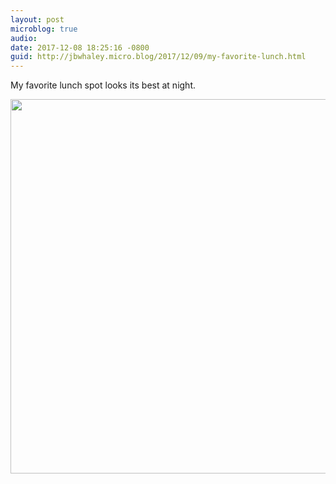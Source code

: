 ```yaml
---
layout: post
microblog: true
audio: 
date: 2017-12-08 18:25:16 -0800
guid: http://jbwhaley.micro.blog/2017/12/09/my-favorite-lunch.html
---
```

My favorite lunch spot looks its best at night.

<img src="http://www.jarrodwhaley.com/uploads/2017/d68fdc93f7.jpg" width="600" height="599" />
